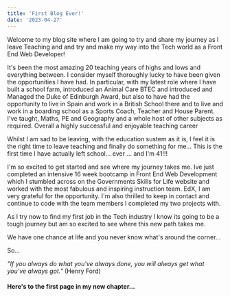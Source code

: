 ```yaml
---
title: 'First Blog Ever!'
date: '2023-04-27'
---
```


Welcome to my blog site where I am going to try and share my journey as I leave Teaching and and try and make my way into the Tech world as a Front End Web Developer!

It's been the most amazing 20 teaching years of highs and lows and everything between. I consider myself thoroughly lucky to have been given the opportunities I have had. In particular, with my latest role where I have built a school farm, introduced an Animal Care BTEC and introduced and Managed the Duke of Edinburgh Award, but also to have had the opportunity to live in Spain and work in a British School there and to live and work in a boarding school as a Sports Coach, Teacher and House Parent. I've taught, Maths, PE and Geography and a whole host of other subjects as required. Overall a highly successful and enjoyable teaching career

Whilst I am sad to be leaving, with the education sustem as it is, I feel it is the right time to leave teaching and finally do something for me... This is the first time I have actually left school... ever ... and I'm 41!!!

I'm so excited to get started and see where my journey takes me. Ive just completed an intensive 16 week bootcamp in Front End Web Development which I stumbled across on the Governments Skills for Life website and worked with the most fabulous and inspiring instruction team. EdX, I am very grateful for the opportunity. I'm also thrilled to keep in contact and continue to code with the team members I completed my two projects with.

As I try now to find my first job in the Tech industry I know its going to be a tough journey but am so excited to see where this new path takes me.

We have one chance at life and you never know what's around the corner...

So...

_"If you always do what you've always done, you will always get what you've always got."_ (Henry Ford)

#### Here's to the first page in my new chapter...